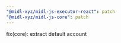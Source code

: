 ```yaml
---
"@midl-xyz/midl-js-executor-react": patch
"@midl-xyz/midl-js-core": patch
---
```


fix(core): extract default account
